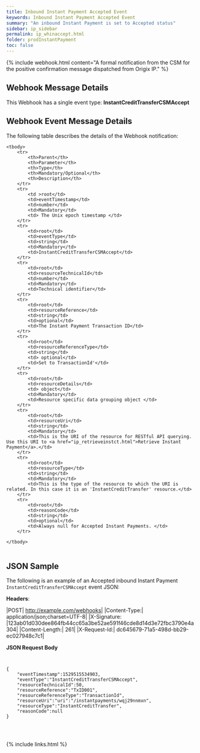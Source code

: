 ```yaml
---
title: Inbound Instant Payment Accepted Event
keywords: Inbound Instant Payment Accepted Event 
summary: "An inbound Instant Payment is set to Accepted status"
sidebar: ip_sidebar
permalink: ip_whinaccept.html
folder: prodInstantPayment
toc: false
---
```

 
{% include webhook.html content="A formal notification from the CSM for the positive confirmation message dispatched from Origix IP." %}


## Webhook Message Details

This Webhook has a single event type: <b>InstantCreditTransferCSMAccept</b>


## Webhook Event Message Details

<p>
	The following table describes the details of the Webhook notification:</p>
<table cellspacing="0">
	
	<tbody>
		<tr>
			<th>Parent</th>
			<th>Parameter</th>
			<th>Type</th>
			<th>Mandatory/Optional</th>
			<th>Description</th>
		</tr>
		<tr>
			<td >root</td>
			<td>eventTimestamp</td>
			<td>number</td>
			<td>Mandatory</td>
			<td> The Unix epoch timestamp </td>
		</tr>
		<tr>
			<td>root</td>
			<td>eventType</td>
			<td>string</td>
			<td>Mandatory</td>
			<td>InstantCreditTransferCSMAccept</td>
		</tr>
		<tr>
			<td>root</td>
			<td>resourceTechnicalId</td>
			<td>number</td>
			<td>Mandatory</td>
            <td>Technical identifier</td>
		</tr>
		<tr>
			<td>root</td>
			<td>resourceReference</td>
			<td>string</td>
			<td>optional</td>
			<td>The Instant Payment Transaction ID</td>
		</tr>
		<tr>
			<td>root</td>
			<td>resourceReferenceType</td>
			<td>string</td>
			<td> optional</td>
			<td>Set to TransactionId'</td>
		</tr>
		<tr>
			<td>root</td>
			<td>resourceDetails</td>
			<td> object</td>
			<td>Mandatory</td>
			<td>Resource specific data grouping object </td>
		</tr>
		<tr>
			<td>root</td>
			<td>resourceUri</td>
			<td>string</td>
			<td>Mandatory</td>
            <td>This is the URI of the resource for RESTful API querying. Use this URI to <a href="ip_retrieveinstct.html">Retrieve Instant Payment</a>.</td>
		</tr>
		<tr>
			<td>root</td>
			<td>resourceType</td>
			<td>string</td>
			<td>Mandatory</td>
			<td>This is the type of the resource to which the URI is related. In this case it is an 'InstantCreditTransfer' resource.</td>
		</tr>
		<tr>
			<td>root</td>
			<td>reasonCode</td>
			<td>string</td>
			<td>optional</td>
			<td>Always null for Accepted Instant Payments. </td>
		</tr>
		
	</tbody>
</table>

## JSON Sample

The following is an example of an Accepted inbound Instant Payment ``InstantCreditTransferCSMAccept`` event JSON:

<b>Headers</b>:


|POST| http://example.com/webhooks|
|Content-Type:| application/json;charset=UTF-8|
|X-Signature: |123ab01d030dee864fb44cc65a3be52ae591f46cde8d14d3e72fbc3790e4a304|
|Content-Length:| 261|
|X-Request-Id:| dc645679-71a5-498d-bb29-ec027948c7c1|

<b>JSON Request Body</b>
<pre>
<code class="json">

{  
    "eventTimestamp":1529515534903,
    "eventType":"InstantCreditTransferCSMAccept",
    "resourceTechnicalId":50,
    "resourceReference":"TxID001",
    "resourceReferenceType":"TransactionId",
    "resourceUri":"uri":"/instantpayments/wqj29nnmxn",
    "resourceType":"InstantCreditTransfer",
    "reasonCode":null
}


</code>
</pre>



{% include links.html %}
